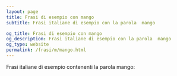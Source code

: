 ```yaml
---
layout: page
title: Frasi di esempio con mango 
subtitle: Frasi italiane di esempio con la parola  mango

og_title: Frasi di esempio con mango 
og_description: Frasi italiane di esempio con la parola  mango
og_type: website
permalink: /frasi/m/mango.html
---
```


Frasi italiane di esempio contenenti la parola mango:


